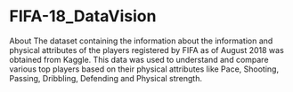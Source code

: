 # FIFA-18_DataVision
About The dataset containing the information about the information and physical attributes of the players registered by FIFA as of August 2018 was obtained from Kaggle. This data was used to understand and compare various top players based on their physical attributes like Pace, Shooting, Passing, Dribbling, Defending and Physical strength.
